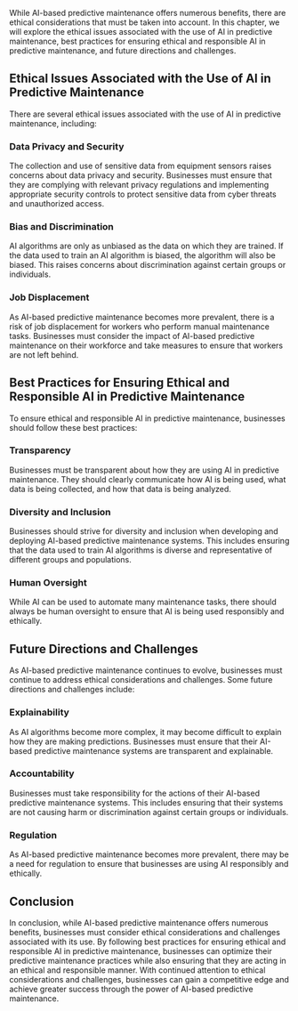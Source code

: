 
While AI-based predictive maintenance offers numerous benefits, there are ethical considerations that must be taken into account. In this chapter, we will explore the ethical issues associated with the use of AI in predictive maintenance, best practices for ensuring ethical and responsible AI in predictive maintenance, and future directions and challenges.

Ethical Issues Associated with the Use of AI in Predictive Maintenance
----------------------------------------------------------------------

There are several ethical issues associated with the use of AI in predictive maintenance, including:

### Data Privacy and Security

The collection and use of sensitive data from equipment sensors raises concerns about data privacy and security. Businesses must ensure that they are complying with relevant privacy regulations and implementing appropriate security controls to protect sensitive data from cyber threats and unauthorized access.

### Bias and Discrimination

AI algorithms are only as unbiased as the data on which they are trained. If the data used to train an AI algorithm is biased, the algorithm will also be biased. This raises concerns about discrimination against certain groups or individuals.

### Job Displacement

As AI-based predictive maintenance becomes more prevalent, there is a risk of job displacement for workers who perform manual maintenance tasks. Businesses must consider the impact of AI-based predictive maintenance on their workforce and take measures to ensure that workers are not left behind.

Best Practices for Ensuring Ethical and Responsible AI in Predictive Maintenance
--------------------------------------------------------------------------------

To ensure ethical and responsible AI in predictive maintenance, businesses should follow these best practices:

### Transparency

Businesses must be transparent about how they are using AI in predictive maintenance. They should clearly communicate how AI is being used, what data is being collected, and how that data is being analyzed.

### Diversity and Inclusion

Businesses should strive for diversity and inclusion when developing and deploying AI-based predictive maintenance systems. This includes ensuring that the data used to train AI algorithms is diverse and representative of different groups and populations.

### Human Oversight

While AI can be used to automate many maintenance tasks, there should always be human oversight to ensure that AI is being used responsibly and ethically.

Future Directions and Challenges
--------------------------------

As AI-based predictive maintenance continues to evolve, businesses must continue to address ethical considerations and challenges. Some future directions and challenges include:

### Explainability

As AI algorithms become more complex, it may become difficult to explain how they are making predictions. Businesses must ensure that their AI-based predictive maintenance systems are transparent and explainable.

### Accountability

Businesses must take responsibility for the actions of their AI-based predictive maintenance systems. This includes ensuring that their systems are not causing harm or discrimination against certain groups or individuals.

### Regulation

As AI-based predictive maintenance becomes more prevalent, there may be a need for regulation to ensure that businesses are using AI responsibly and ethically.

Conclusion
----------

In conclusion, while AI-based predictive maintenance offers numerous benefits, businesses must consider ethical considerations and challenges associated with its use. By following best practices for ensuring ethical and responsible AI in predictive maintenance, businesses can optimize their predictive maintenance practices while also ensuring that they are acting in an ethical and responsible manner. With continued attention to ethical considerations and challenges, businesses can gain a competitive edge and achieve greater success through the power of AI-based predictive maintenance.
